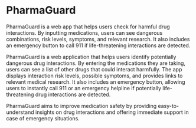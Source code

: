 # PharmaGuard
PharmaGuard is a web app that helps users check for harmful drug interactions. By inputting medications, users can see dangerous combinations, risk levels, symptoms, and relevant research. It also includes an emergency button to call 911 if life-threatening interactions are detected.

PharmaGuard is a web application that helps users identify potentially dangerous drug interactions. By entering the medications they are taking, users can see a list of other drugs that could interact harmfully. The app displays interaction risk levels, possible symptoms, and provides links to relevant medical research. It also includes an emergency button, allowing users to instantly call 911 or an emergency helpline if potentially life-threatening drug interactions are detected.

PharmaGuard aims to improve medication safety by providing easy-to-understand insights on drug interactions and offering immediate support in case of emergency situations.
